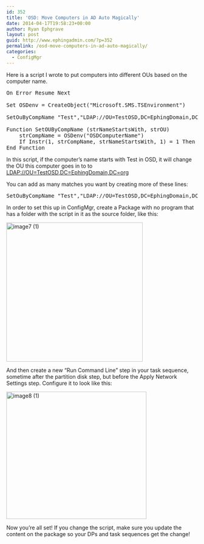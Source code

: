 ```yaml
---
id: 352
title: 'OSD: Move Computers in AD Auto Magically'
date: 2014-04-17T19:58:23+00:00
author: Ryan Ephgrave
layout: post
guid: http://www.ephingadmin.com/?p=352
permalink: /osd-move-computers-in-ad-auto-magically/
categories:
  - ConfigMgr
---
```

Here is a script I wrote to put computers into different OUs based on the computer name.

 <pre class="lang:vb decode:true " >On Error Resume Next
 
Set OSDenv = CreateObject("Microsoft.SMS.TSEnvironment")
 
SetOuByCompName "Test","LDAP://OU=TestOSD,DC=EphingDomain,DC=org"
 
Function SetOUByCompName (strNameStartsWith, strOU)
    strCompName = OSDenv("OSDComputerName")
	If Instr(1, strCompName, strNameStartsWith, 1) = 1 Then OSDenv("OSDDomainOUName") = strOU
End Function</pre> 


In this script, if the computer’s name starts with Test in OSD, it will change the OU this computer goes in to to <a href="ldap://OU=TestOSD,DC=EphingDomain,DC=org">LDAP://OU=TestOSD,DC=EphingDomain,DC=org</a>

You can add as many matches you want by creating more of these lines:

 
<pre class="lang:vb decode:true " >SetOuByCompName "Test","LDAP://OU=TestOSD,DC=EphingDomain,DC=org"</pre> 


In order to set this up in ConfigMgr, create a Package with no program that has a folder with the script in it as the source folder, like this:

<a href="http://www.ephingadmin.com/wp-content/uploads/2016/01/image7-1.png"><img style="background-image: none; padding-top: 0px; padding-left: 0px; display: inline; padding-right: 0px; border: 0px;" title="image7 (1)" src="http://www.ephingadmin.com/wp-content/uploads/2016/01/image7-1_thumb.png" alt="image7 (1)" width="359" height="365" border="0" /></a>

And then create a new “Run Command Line” step in your task sequence, sometime after the partition disk step, but before the Apply Network Settings step. Configure it to look like this:

<a href="http://www.ephingadmin.com/wp-content/uploads/2016/01/image8-1.png"><img style="background-image: none; padding-top: 0px; padding-left: 0px; display: inline; padding-right: 0px; border: 0px;" title="image8 (1)" src="http://www.ephingadmin.com/wp-content/uploads/2016/01/image8-1_thumb.png" alt="image8 (1)" width="369" height="334" border="0" /></a>

Now you’re all set! If you change the script, make sure you update the content on the package so your DPs and task sequences get the change!